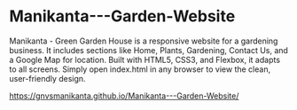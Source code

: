# Manikanta---Garden-Website
Manikanta - Green Garden House is a responsive website for a gardening business. It includes sections like Home, Plants, Gardening, Contact Us, and a Google Map for location. Built with HTML5, CSS3, and Flexbox, it adapts to all screens. Simply open index.html in any browser to view the clean, user-friendly design.

https://gnvsmanikanta.github.io/Manikanta---Garden-Website/ 
